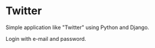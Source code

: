 # Twitter
Simple application like "Twitter" using Python and Django.

Login with e-mail and password.
